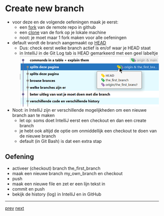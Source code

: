 # Create new branch 

* voor deze en de volgende oefeningen maak je eerst:
    * een [fork](../03_github/06_fork.md) van de remote repo in github
    * een [clone](../03_github/03_connect_with_existing_github_repo.md) van de fork op je lokale machine
    * noot: je moet maar 1 fork maken voor alle oefeningen
* default wordt de branch aangemaakt op [HEAD](../02_time_travel/02_go_back_in_time.md) 
  * Dus: check eerst welke branch actief is en/of waar je HEAD staat 
  * in IntelliJ in de Git Log tab is HEAD gemarkeerd met een geel labeltje
![img.png](images/intellij_head.png)
* Noot: in IntelliJ zijn er verschillende mogelijkheden om een nieuwe branch aan te maken 
  * let op: soms doet IntelliJ eerst een checkout en dan een create branch 
  * je hebt ook altijd de optie om onmiddellijk een checkout te doen van de nieuwe branch
  * default (in Git Bash) is dat een extra stap    

    
## Oefening
* activeer (checkout) branch the_first_branch
* maak een nieuwe branch my_own_branch en checkout  
* push 
* maak een nieuwe file en zet er een lijn tekst in      
* commit en push
* bekijk de history  (log) in IntelliJ en in GitHub 

---
[prev](03_branches_local_repo.md)
[next](04_simple_merge.md)
